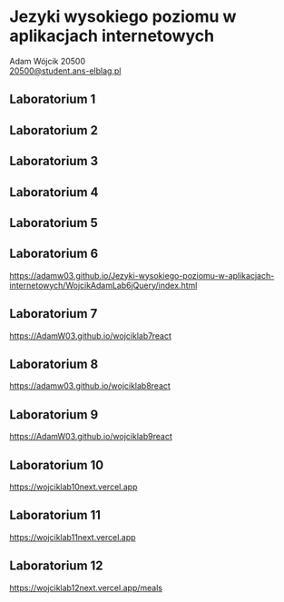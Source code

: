 # Jezyki wysokiego poziomu w aplikacjach internetowych

Adam Wójcik 20500  
20500@student.ans-elblag.pl

## Laboratorium 1

## Laboratorium 2

## Laboratorium 3

## Laboratorium 4

## Laboratorium 5

## Laboratorium 6
https://adamw03.github.io/Jezyki-wysokiego-poziomu-w-aplikacjach-internetowych/WojcikAdamLab6jQuery/index.html

## Laboratorium 7
https://AdamW03.github.io/wojciklab7react

## Laboratorium 8
https://adamw03.github.io/wojciklab8react

## Laboratorium 9
https://AdamW03.github.io/wojciklab9react

## Laboratorium 10
https://wojciklab10next.vercel.app

## Laboratorium 11
https://wojciklab11next.vercel.app

## Laboratorium 12
https://wojciklab12next.vercel.app/meals

